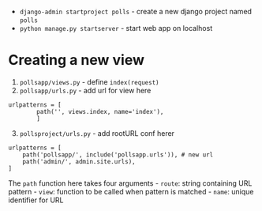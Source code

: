 * `django-admin startproject polls` - create a new django project named `polls`
* `python manage.py startserver` - start web app on localhost
# Creating a new view
1. `pollsapp/views.py` - define `index(request)`
2. `pollsapp/urls.py` - add url for view here
```
urlpatterns = [
        path('', views.index, name='index'),
        ]
```
3. `pollsproject/urls.py` - add rootURL conf herer
```
urlpatterns = [
    path('pollsapp/', include('pollsapp.urls')), # new url
    path('admin/', admin.site.urls),
]
```
The `path` function here takes four arguments
    - `route`: string containing URL pattern 
    - `view`: function to be called when pattern is matched
    - `name`: unique identifier for URL
